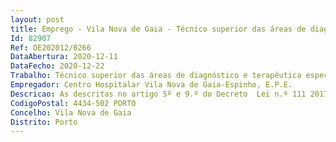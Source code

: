 ```yaml
--- 
layout: post
title: Emprego - Vila Nova de Gaia - Técnico superior das áreas de diagnóstico e terapêutica especialista
Id: 82907
Ref: OE202012/0266
DataAbertura: 2020-12-11
DataFecho: 2020-12-22
Trabalho: Técnico superior das áreas de diagnóstico e terapêutica especialista
Empregador: Centro Hospitalar Vila Nova de Gaia-Espinho, E.P.E.
Descricao: As descritas no artigo 5º e 9.º do Decreto  Lei n.º 111 2017, de 31 de agosto.Compete ainda ao técnico superior das áreas de diagnóstico e terapêutica especialista a) Prestar cuidados de saúde especializados que exijam um nível diferenciado de experiênciaprofissional b) Definir e desenvolver padrões e métodos de trabalho e de boas práticas de acordo com oestado da arte da sua área profissional c) Colaborar na elaboração de pareceres técnico  científicos, em matéria da sua profissão,enquadrando  os na organização e planificação do respetivo serviço d) Integrar comissões especializadas, incluindo de abrangência multidisciplinar, e exercerfunções de assessoria e de consultoria em matérias relativas à respetiva profissão.
CodigoPostal: 4434-502 PORTO
Concelho: Vila Nova de Gaia
Distrito: Porto
--- 
```

